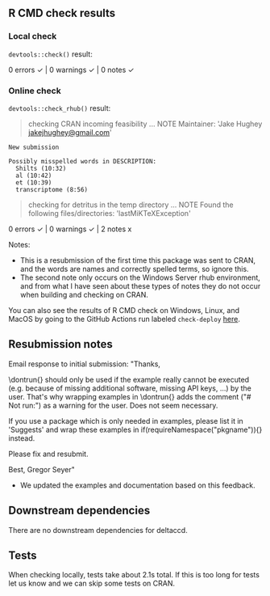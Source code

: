 ## R CMD check results

### Local check
`devtools::check()` result:

  0 errors ✓ | 0 warnings ✓ | 0 notes ✓

### Online check
`devtools::check_rhub()` result:

  > checking CRAN incoming feasibility ... NOTE
    Maintainer: 'Jake Hughey <jakejhughey@gmail.com>'
    
    New submission
    
    Possibly misspelled words in DESCRIPTION:
      Shilts (10:32)
      al (10:42)
      et (10:39)
      transcriptome (8:56)
  
  > checking for detritus in the temp directory ... NOTE
    Found the following files/directories:
      'lastMiKTeXException'
  
  0 errors ✓ | 0 warnings ✓ | 2 notes x

Notes:
  - This is a resubmission of the first time this package was sent to CRAN, and the words are names and correctly spelled terms, so ignore this.
  - The second note only occurs on the Windows Server rhub environment, and from what I have seen about these types of notes they do not occur when building and checking on CRAN.

You can also see the results of R CMD check on Windows, Linux, and MacOS by going to the GitHub Actions run labeled `check-deploy` [here](https://github.com/hugheylab/deltaccd/actions).

## Resubmission notes
Email response to initial submission:
"Thanks,

\dontrun{} should only be used if the example really cannot be executed
(e.g. because of missing additional software, missing API keys, ...) by
the user. That's why wrapping examples in \dontrun{} adds the comment
("# Not run:") as a warning for the user.
Does not seem necessary.

If you use a package which is only needed in examples, please list it in
'Suggests' and wrap these examples in if(requireNamespace("pkgname")){}
instead.


Please fix and resubmit.

Best,
Gregor Seyer"

  - We updated the examples and documentation based on this feedback.

## Downstream dependencies
There are no downstream dependencies for deltaccd.

## Tests
When checking locally, tests take about 2.1s total. If this is too long for tests let us know and we can skip some tests on CRAN.